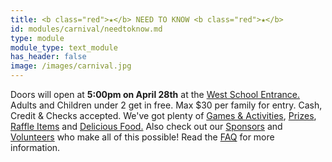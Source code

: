 ```yaml
---
title: <b class="red">★</b> NEED TO KNOW <b class="red">★</b>
id: modules/carnival/needtoknow.md
type: module
module_type: text_module
has_header: false
image: /images/carnival.jpg
---
```

Doors will open at **5:00pm on April 28th** at the [West School Entrance.]() Adults and Children under 2 get in free. Max $30 per family for entry. Cash, Credit & Checks accepted. We've got plenty of [Games & Activities](), [Prizes](), [Raffle Items]() and [Delicious Food.]() Also check out our [Sponsors]() and [Volunteers]() who make all of this possible! Read the [FAQ]() for more information.

